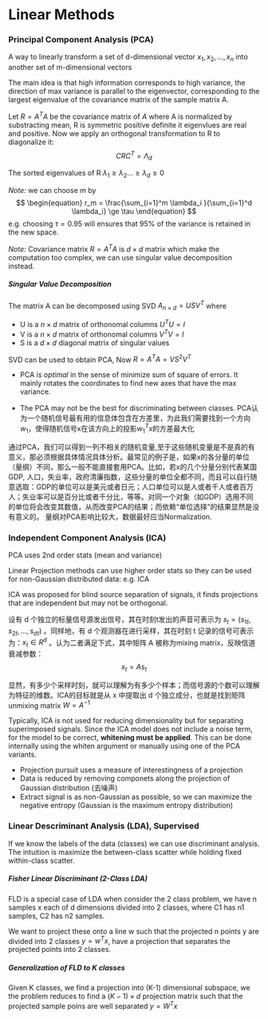 # Linear Methods

### Principal Component Analysis (PCA)

A way to linearly transform a set of d-dimensional vector $x_1, x_2, ..., x_n$ into another set of m-dimensional vectors

The main idea is that high information corresponds to high variance, the direction of max variance is parallel to the eigenvector, corresponding to the largest eigenvalue of the covariance matrix of the sample matrix A. 


Let $R = A^TA$ be the covariance matrix of $A$ where A is normalized by substracting mean, R is symmetric positive definite it eigenvlues are real and positive. Now we apply an orthogonal transformation to R to diagonalize it:
$$
\begin{equation}
CRC^T = \Lambda_d
\end{equation}
$$

The sorted eigenvalues of R $\lambda_1 \ge \lambda_2...\ge \lambda_d \ge 0$ 

*Note:* we can choose $m$ by 
$$
\begin{equation}
r_m = \frac{\sum_{i=1}^m \lambda_i }{\sum_{i=1}^d \lambda_i} \ge \tau  
\end{equation}
$$
e.g. choosing $\tau = 0.95$ will ensures that 95% of the variance is retained in the new space.

*Note:* Covariance matrix $R = A^TA$ is $d\times d$ matrix which make the computation too complex, we can use singular value decomposition instead.

##### Singular Value Decomposition
The matrix A can be decomposed using SVD $A_{n\times d} = USV^T$ where
- U is a $n\times d$ matrix of orthonomal columns $U^TU = I$
- V is a $n\times d$ matrix of orthonomal columns $V^TV = I$
- S is a $d\times d$ diagonal matrix of singular values

SVD can be used to obtain PCA, Now $R = A^TA = VS^2V^T$


- PCA is *optimal* in the sense of minimize sum of square of errors. It mainly rotates the coordinates to find new axes that have the max variance.

- The PCA may not be the best for discriminating between classes. 
PCA认为一个随机信号最有用的信息体包含在方差里，为此我们需要找到一个方向 $w_{1}$，使得随机信号x在该方向上的投影$w_1^T x$的方差最大化

通过PCA，我们可以得到一列不相关的随机变量,至于这些随机变量是不是真的有意义，那必须根据具体情况具体分析。最常见的例子是，如果x的各分量的单位（量纲）不同，那么一般不能直接套用PCA。比如，若x的几个分量分别代表某国GDP, 人口，失业率，政府清廉指数，这些分量的单位全都不同，而且可以自行随意选取：GDP的单位可以是美元或者日元；人口单位可以是人或者千人或者百万人；失业率可以是百分比或者千分比，等等。对同一个对象（如GDP）选用不同的单位将会改变其数值，从而改变PCA的结果；而依赖“单位选择”的结果显然是没有意义的。 量纲对PCA影响比较大，数据最好应当Normalization.

### Independent Component Analysis (ICA)

PCA uses 2nd order stats (mean and variance)

Linear Projection methods can use higher order stats so they can be used for non-Gaussian distributed data: e.g. ICA

ICA was proposed for blind source separation of signals, it finds projections that are independent but may not be orthogonal.

设有 d 个独立的标量信号源发出信号，其在时刻t发出的声音可表示为 $s_t=(s_{1t},s_{2t},...,s_{dt})$ 。同样地，有 d 个观测器在进行采样，其在时刻 t 记录的信号可表示为：$x_t \in R^d$ 。认为二者满足下式，其中矩阵 A  被称为mixing matrix，反映信道衰减参数：
$$
\begin{equation}
x_t = As_t
\end{equation}
$$

显然，有多少个采样时刻，就可以理解为有多少个样本；而信号源的个数可以理解为特征的维数。ICA的目标就是从 x 中提取出 d 个独立成分，也就是找到矩阵unmixing matrix $W = A^{-1}$


Typically, ICA is not used for reducing dimensionality but for separating superimposed signals. Since the ICA model does not include a noise term, for the model to be correct, **whitening must be applied**. 
This can be done internally using the whiten argument or manually using one of the PCA variants.

- Projection pursuit uses a measure of interestingness of a projection
- Data is reduced by removing componets along the projection of Gaussian distribution (去噪声)
- Extract signal is as non-Gaussian as possible, so we can maximize the negative entropy (Gaussian is the maximum entropy distribution)

### Linear Descriminant Analysis (LDA), Supervised

If we know the labels of the data (classes) we can use discriminant analysis. The intuition is maximize the between-class scatter while holding fixed within-class scatter.

##### Fisher Linear Discriminant (2-Class LDA)

FLD is a special case of LDA when consider the 2 class problem, we have n samples x each of d dimensions divided into 2 classes, where C1 has n1 samples, C2 has n2 samples.

We want to project these onto a line w such that the projected n points y are divided into 2 classes $y = w^Tx$, have a projection that separates the projected points into 2 classes. 



##### Generalization of FLD to K classes

Given K classes, we find a projection into (K-1) dimensional subspace, we the problem reduces to find a $(K-1) \times d$ projection matrix such that the projected sample poins are well separated $y = W^Tx$





